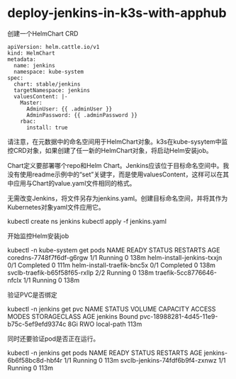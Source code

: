 # deploy-jenkins-in-k3s-with-apphub


创建一个HelmChart CRD

```
apiVersion: helm.cattle.io/v1
kind: HelmChart
metadata:
  name: jenkins
  namespace: kube-system
spec:
  chart: stable/jenkins
  targetNamespace: jenkins
  valuesContent: |-
    Master:
      AdminUser: {{ .adminUser }}
      AdminPassword: {{ .adminPassword }}
    rbac:
      install: true
```

请注意，在元数据中的命名空间用于HelmChart对象。k3s在kube-sysytem中监控CRD对象，如果创建了任一新的HelmChart对象，将启动Helm安装job。



Chart定义要部署哪个repo和Helm Chart。Jenkins应该位于目标命名空间中。我没有使用readme示例中的“set”关键字，而是使用valuesContent，这样可以在其中应用与Chart的value.yaml文件相同的格式。



无需改变Jenkins，将文件另存为jenkins.yaml。创建目标命名空间，并将其作为Kubernetes对象yaml文件应用它。



kubectl create ns jenkins
kubectl apply -f jenkins.yaml


开始监控Helm安装job



kubectl -n kube-system get pods
NAME                            READY   STATUS      RESTARTS   AGE
coredns-7748f7f6df-g6rgw        1/1     Running     0          138m
helm-install-jenkins-txxjn      0/1     Completed   0          111m
helm-install-traefik-bnc5x      0/1     Completed   0          138m
svclb-traefik-b65f58f65-rxllp   2/2     Running     0          138m
traefik-5cc8776646-nfclx        1/1     Running     0          138m


验证PVC是否绑定



kubectl -n jenkins get pvc
NAME      STATUS   VOLUME                                     CAPACITY   ACCESS MODES   STORAGECLASS   AGE
jenkins   Bound    pvc-18988281-4d45-11e9-b75c-5ef9efd9374c   8Gi        RWO            local-path     113m


同时还要验证pod是否正在运行。



kubectl -n jenkins get pods
NAME                             READY   STATUS    RESTARTS   AGE
jenkins-6b6f58bc8d-hbf4r         1/1     Running   0          113m
svclb-jenkins-74fdf6b9f4-zxnwz   1/1     Running   0          113m
